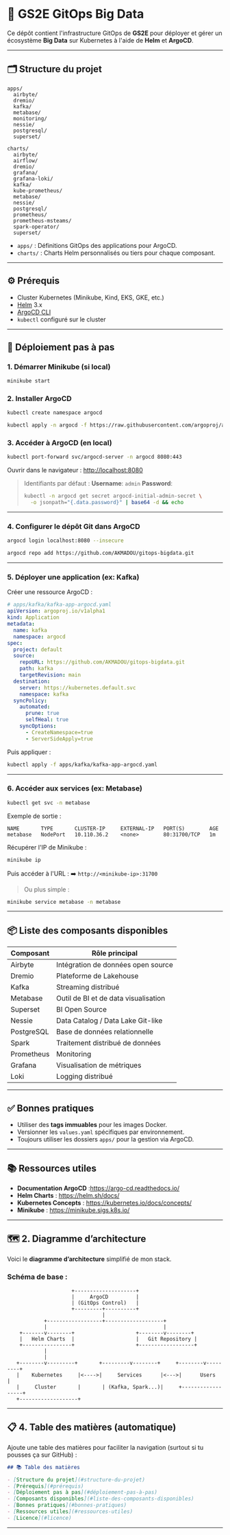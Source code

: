 

# 🚀 GS2E GitOps Big Data

Ce dépôt contient l'infrastructure GitOps de **GS2E** pour déployer et gérer un écosystème **Big Data** sur Kubernetes à l'aide de **Helm** et **ArgoCD**.

---

## 🗂️ Structure du projet

```
apps/
  airbyte/
  dremio/
  kafka/
  metabase/
  monitoring/
  nessie/
  postgresql/
  superset/

charts/
  airbyte/
  airflow/
  dremio/
  grafana/
  grafana-loki/
  kafka/
  kube-prometheus/
  metabase/
  nessie/
  postgresql/
  prometheus/
  prometheus-msteams/
  spark-operator/
  superset/
```

* `apps/` : Définitions GitOps des applications pour ArgoCD.
* `charts/` : Charts Helm personnalisés ou tiers pour chaque composant.

---

## ⚙️ Prérequis

* Cluster Kubernetes (Minikube, Kind, EKS, GKE, etc.)
* [Helm](https://helm.sh/) 3.x
* [ArgoCD CLI](https://argo-cd.readthedocs.io/en/stable/cli_installation/)
* `kubectl` configuré sur le cluster

---

## 🚀 Déploiement pas à pas

### 1. Démarrer Minikube (si local)

```bash
minikube start
```

### 2. Installer ArgoCD

```bash
kubectl create namespace argocd

kubectl apply -n argocd -f https://raw.githubusercontent.com/argoproj/argo-cd/stable/manifests/install.yaml
```

### 3. Accéder à ArgoCD (en local)

```bash
kubectl port-forward svc/argocd-server -n argocd 8080:443
```

Ouvrir dans le navigateur : [http://localhost:8080](http://localhost:8080)

> Identifiants par défaut :
> **Username**: `admin`
> **Password**:
>
> ```bash
> kubectl -n argocd get secret argocd-initial-admin-secret \
>   -o jsonpath="{.data.password}" | base64 -d && echo
> ```

---

### 4. Configurer le dépôt Git dans ArgoCD

```bash
argocd login localhost:8080 --insecure

argocd repo add https://github.com/AKMADOU/gitops-bigdata.git
```

---

### 5. Déployer une application (ex: Kafka)

Créer une ressource ArgoCD :

```yaml
# apps/kafka/kafka-app-argocd.yaml
apiVersion: argoproj.io/v1alpha1
kind: Application
metadata:
  name: kafka
  namespace: argocd
spec:
  project: default
  source:
    repoURL: https://github.com/AKMADOU/gitops-bigdata.git
    path: kafka
    targetRevision: main
  destination:
    server: https://kubernetes.default.svc
    namespace: kafka
  syncPolicy:
    automated:
      prune: true
      selfHeal: true
    syncOptions:
      - CreateNamespace=true
      - ServerSideApply=true
```

Puis appliquer :

```bash
kubectl apply -f apps/kafka/kafka-app-argocd.yaml
```

---

### 6. Accéder aux services (ex: Metabase)

```bash
kubectl get svc -n metabase
```

Exemple de sortie :

```
NAME       TYPE       CLUSTER-IP     EXTERNAL-IP   PORT(S)        AGE
metabase   NodePort   10.110.36.2    <none>        80:31700/TCP   1m
```

Récupérer l'IP de Minikube :

```bash
minikube ip
```

Puis accéder à l'URL :
➡️ `http://<minikube-ip>:31700`

> Ou plus simple :

```bash
minikube service metabase -n metabase
```

---

## 📦 Liste des composants disponibles

| Composant  | Rôle principal                       |
| ---------- | ------------------------------------ |
| Airbyte    | Intégration de données open source   |
| Dremio     | Plateforme de Lakehouse              |
| Kafka      | Streaming distribué                  |
| Metabase   | Outil de BI et de data visualisation |
| Superset   | BI Open Source                       |
| Nessie     | Data Catalog / Data Lake Git-like    |
| PostgreSQL | Base de données relationnelle        |
| Spark      | Traitement distribué de données      |
| Prometheus | Monitoring                           |
| Grafana    | Visualisation de métriques           |
| Loki       | Logging distribué                    |

---

## ✅ Bonnes pratiques

* Utiliser des **tags immuables** pour les images Docker.
* Versionner les `values.yaml` spécifiques par environnement.
* Toujours utiliser les dossiers `apps/` pour la gestion via ArgoCD.
---

## 📚 Ressources utiles

- **Documentation ArgoCD** :https://argo-cd.readthedocs.io/
- **Helm Charts** : https://helm.sh/docs/
- **Kubernetes Concepts** : https://kubernetes.io/docs/concepts/
- **Minikube** : https://minikube.sigs.k8s.io/

---



## 🗺️ 2. Diagramme d’architecture

Voici le **diagramme d’architecture** simplifié de mon stack.

### Schéma de base :

```
                     +--------------------+
                     |     ArgoCD         |
                     | (GitOps Control)   |
                     +---------+----------+
                               |
            +------------------+-------------------+
            |                                      |
    +-------v--------+                    +--------v--------+
    |   Helm Charts  |                    |   Git Repository |
    +----------------+                    +------------------+
            |
            |
   +--------v---------+       +---------v--------+     +--------v---------+
   |    Kubernetes     |<---->|     Services      |<--->|      Users       |
   |     Cluster       |       | (Kafka, Spark...)|     +------------------+
   +-------------------+
```

---


## 📋 4. Table des matières (automatique)

Ajoute une table des matières pour faciliter la navigation (surtout si tu pousses ça sur GitHub) :

```md
## 📚 Table des matières

- [Structure du projet](#structure-du-projet)
- [Prérequis](#prérequis)
- [Déploiement pas à pas](#déploiement-pas-à-pas)
- [Composants disponibles](#liste-des-composants-disponibles)
- [Bonnes pratiques](#bonnes-pratiques)
- [Ressources utiles](#ressources-utiles)
- [Licence](#licence)
```

---

